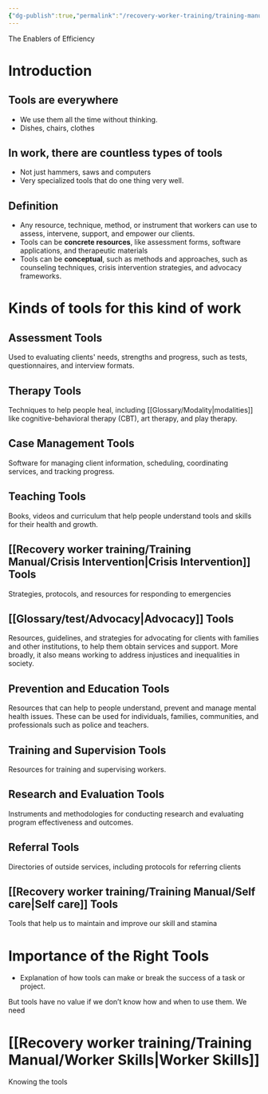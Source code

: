 ```yaml
---
{"dg-publish":true,"permalink":"/recovery-worker-training/training-manual/tools/"}
---
```


The Enablers of Efficiency

# Introduction
## Tools are everywhere
- We use them all the time without thinking.
- Dishes, chairs, clothes
## In work, there are countless types of tools
- Not just hammers, saws and computers
- Very specialized tools that do one thing very well. 
## Definition
- Any resource, technique, method, or instrument that workers can use to assess, intervene, support, and empower our clients. 
- Tools can be **concrete resources**, like assessment forms, software applications, and therapeutic materials
- Tools can be **conceptual**, such as methods and approaches, such as counseling techniques, crisis intervention strategies, and advocacy frameworks. 

# Kinds of tools for this kind of work
## Assessment Tools
Used to evaluating clients' needs, strengths and progress, such as tests, questionnaires, and interview formats.

## Therapy Tools
Techniques to help people heal, including [[Glossary/Modality\|modalities]] like cognitive-behavioral therapy (CBT), art therapy, and play therapy. 

## Case Management Tools
Software for managing client information, scheduling, coordinating services, and tracking progress.

## Teaching Tools
Books, videos and curriculum that help people understand tools and skills for their health and growth.

## [[Recovery worker training/Training Manual/Crisis Intervention\|Crisis Intervention]] Tools 
Strategies, protocols, and resources for responding to emergencies

## [[Glossary/test/Advocacy\|Advocacy]] Tools
Resources, guidelines, and strategies for advocating for clients with families and other institutions, to help them obtain services and support. More broadly, it also means working to address injustices and inequalities in society. 

## Prevention and Education Tools 
Resources that can help to people understand, prevent and manage mental health issues. These can be used for individuals, families, communities, and professionals such as police and teachers.

## Training and Supervision Tools
Resources for training and supervising workers.

## Research and Evaluation Tools
Instruments and methodologies for conducting research and evaluating program effectiveness and outcomes.

## Referral Tools
Directories of outside services, including protocols for referring clients

## [[Recovery worker training/Training Manual/Self care\|Self care]] Tools
Tools that help us to maintain and improve our skill and stamina

# Importance of the Right Tools

- Explanation of how tools can make or break the success of a task or project.

But tools have no value if we don’t know how and when to use them. We need
# [[Recovery worker training/Training Manual/Worker Skills\|Worker Skills]]
Knowing the tools